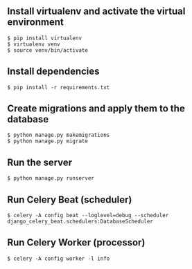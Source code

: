## Install virtualenv and activate the virtual environment
```
$ pip install virtualenv
$ virtualenv venv
$ source venv/bin/activate
```
## Install dependencies
```
$ pip install -r requirements.txt
```
## Create migrations and apply them to the database
```
$ python manage.py makemigrations
$ python manage.py migrate
```
## Run the server
```
$ python manage.py runserver
```
## Run Celery Beat (scheduler)
```
$ celery -A config beat --loglevel=debug --scheduler django_celery_beat.schedulers:DatabaseScheduler
```
## Run Celery Worker (processor)
```
$ celery -A config worker -l info
```
